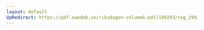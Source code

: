 ```yaml
---
layout: default
UpRedirect: https://pdf.swedeb.se/riksdagen-volumeG-pdf/199293/reg_199293/reg_199293_0086.pdf
---
```

